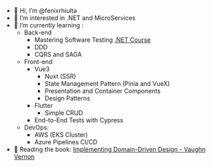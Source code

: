 - 👋 Hi, I’m @fenixrhiulta
- 👀 I’m interested in .NET and MicroServices
- 🌱 I’m currently learning :
  - Back-end
    - Mastering Software Testing [.NET Course](https://desenvolvedor.io/curso/dominando-os-testes-de-software)
    - DDD
    - CQRS and SAGA
  - Front-end
    - Vue3
      - Nuxt (SSR) 
      - State Management Pattern (Pinia and VueX)
      - Presentation and Container Components
      - Design Patterns
    - Flutter
      - Simple CRUD
    - End-to-End Tests with Cypress
  - DevOps:
    - AWS (EKS Cluster)
    - Azure Pipelines CI/CD
- :open_book: Reading the book: [Implementing Domain-Driven Design - Vaughn Vernon](https://www.amazon.com.br/Implementing-Domain-Driven-Design-Vaughn-Vernon/dp/0321834577)

<!---
fenixrhiulta/fenixrhiulta is a ✨ special ✨ repository because its `README.md` (this file) appears on your GitHub profile.
You can click the Preview link to take a look at your changes.
--->
